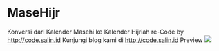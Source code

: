 # MaseHijr
Konversi dari Kalender Masehi ke Kalender Hijriah
re-Code by http://code.salin.id
Kunjungi blog kami di http://code.salin.id
Preview 
<img src='https://1.bp.blogspot.com/-SJbjG8X5kew/VvDooZWe6_I/AAAAAAAAAEw/4OUx2f9UqN4D1HdDX6HDpBzwECYSDhBcg/s320/example.PNG'>
